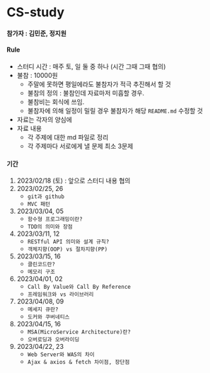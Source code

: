 # CS-study

#### 참가자 : 김민준, 정지원

#### Rule

- 스터디 시간 : 매주 토, 일 둘 중 하나 (시간 그때 그때 협의)
- 불참 : 10000원
  - 주말에 못하면 평일에라도 불참자가 적극 추진해서 할 것
  - 불참의 정의 : 불참인데 자료마저 미흡할 경우.
  - 불참비는 회식에 쓰임.
  - 불참자에 의해 일정이 밀릴 경우 불참자가 해당 `README.md` 수정할 것
- 자료는 각자의 양심에
- 자료 내용
  - 각 주제에 대한 md 파일로 정리
  - 각 주제마다 서로에게 낼 문제 최소 3문제

#### 기간

1. 2023/02/18 (토) : 앞으로 스터디 내용 협의
2. 2023/02/25, 26
   - `git과 github`
   - `MVC 패턴`
3. 2023/03/04, 05
   - `함수형 프로그래밍이란?`
   - `TDD의 의미와 장점`
4. 2023/03/11, 12
   - `RESTful API 의미와 설계 규칙?`
   - `객체지향(OOP) vs 절차지향(PP)`
5. 2023/03/15, 16
   - `클린코드란?`
   - `메모리 구조`
6. 2023/04/01, 02
   - `Call By Value와 Call By Reference`
   - `프레임워크와 vs 라이브러리`
7. 2023/04/08, 09
   - `메세지 큐란?`
   - `도커와 쿠버네티스`
8. 2023/04/15, 16
   - `MSA(MicroService Architecture)란?`
   - `오버로딩과 오버라이딩`
9. 2023/04/22, 23
   - `Web Server와 WAS의 차이`
   - `Ajax & axios & fetch 차이점, 장단점`
